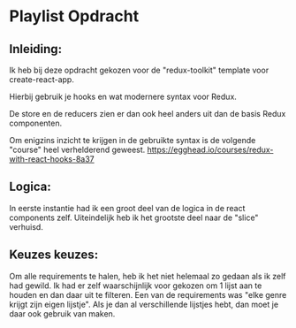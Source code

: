 # Playlist Opdracht

## Inleiding:

Ik heb bij deze opdracht gekozen voor de "redux-toolkit" template voor create-react-app.

Hierbij gebruik je hooks en wat modernere syntax voor Redux.

De store en de reducers zien er dan ook heel anders uit dan de basis Redux componenten.

Om  enigzins inzicht te krijgen in de gebruikte syntax is de volgende "course" heel verhelderend geweest. https://egghead.io/courses/redux-with-react-hooks-8a37

## Logica:

In eerste instantie had ik een groot deel van de logica in de react components zelf. 
Uiteindelijk heb ik het grootste deel naar de "slice" verhuisd.

## Keuzes keuzes:

Om alle requirements te halen, heb ik het niet helemaal zo gedaan als ik zelf had gewild. Ik had er zelf waarschijnlijk voor gekozen om 1 lijst aan te houden en dan daar uit te filteren.
Een van de requirements was "elke genre krijgt zijn eigen lijstje".
Als je dan al verschillende lijstjes hebt, dan moet je daar ook gebruik van maken.